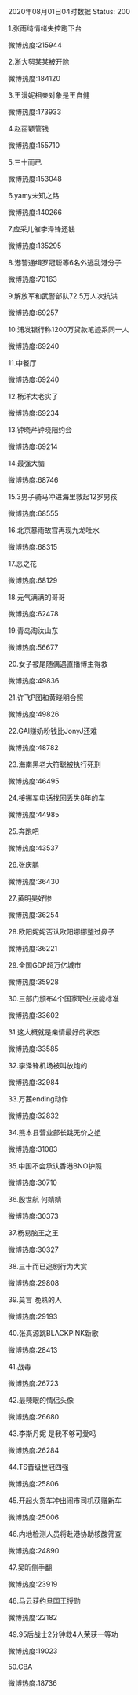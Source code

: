 2020年08月01日04时数据
Status: 200

1.张雨绮情绪失控跑下台

微博热度:215944

2.浙大努某某被开除

微博热度:184120

3.王漫妮相亲对象是王自健

微博热度:173933

4.赵丽颖管钱

微博热度:155710

5.三十而已

微博热度:153048

6.yamy未知之路

微博热度:140266

7.应采儿催李泽锋还钱

微博热度:135295

8.港警通缉罗冠聪等6名外逃乱港分子

微博热度:70163

9.解放军和武警部队72.5万人次抗洪

微博热度:69257

10.浦发银行称1200万贷款笔迹系同一人

微博热度:69240

11.中餐厅

微博热度:69240

12.杨洋太老实了

微博热度:69234

13.钟晓芹钟晓阳约会

微博热度:69214

14.最强大脑

微博热度:68746

15.3男子骑马冲进海里救起12岁男孩

微博热度:68555

16.北京暴雨故宫再现九龙吐水

微博热度:68315

17.恶之花

微博热度:68129

18.元气满满的哥哥

微博热度:62478

19.青岛淘汰山东

微博热度:56677

20.女子被尾随偶遇直播博主得救

微博热度:49836

21.许飞P图和黄晓明合照

微博热度:49826

22.GAI赚奶粉钱比JonyJ还难

微博热度:48782

23.海南黑老大符聪被执行死刑

微博热度:46495

24.接挪车电话找回丢失8年的车

微博热度:44985

25.奔跑吧

微博热度:43537

26.张庆鹏

微博热度:36430

27.黄明昊好惨

微博热度:36254

28.欧阳妮妮否认欧阳娜娜整过鼻子

微博热度:36221

29.全国GDP超万亿城市

微博热度:35928

30.三部门颁布4个国家职业技能标准

微博热度:33602

31.这大概就是亲情最好的状态

微博热度:33585

32.李泽锋机场被叫放炮的

微博热度:32984

33.万茜ending动作

微博热度:32832

34.熊本县营业部长跳无价之姐

微博热度:31083

35.中国不会承认香港BNO护照

微博热度:30710

36.殷世航 何婧婧

微博热度:30373

37.杨易脑王之王

微博热度:30327

38.三十而已追剧行为大赏

微博热度:29808

39.莫言 晚熟的人

微博热度:29193

40.张真源跳BLACKPINK新歌

微博热度:28413

41.战毒

微博热度:26723

42.最辣眼的情侣头像

微博热度:26680

43.李斯丹妮 是我不够可爱吗

微博热度:26284

44.TS晋级世冠四强

微博热度:25806

45.开起火货车冲出闹市司机获赠新车

微博热度:25006

46.内地检测人员将赴港协助核酸筛查

微博热度:24890

47.吴昕侧手翻

微博热度:23919

48.马云获约旦国王授勋

微博热度:22182

49.95后战士2分钟救4人荣获一等功

微博热度:19023

50.CBA

微博热度:18736

